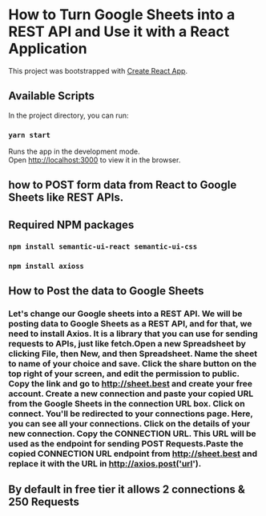 # How to Turn Google Sheets into a REST API and Use it with a React Application

This project was bootstrapped with [Create React App](https://github.com/facebook/create-react-app).

## Available Scripts

In the project directory, you can run:

### `yarn start`

Runs the app in the development mode.\
Open [http://localhost:3000](http://localhost:3000) to view it in the browser.

## how to POST form data from React to Google Sheets like REST APIs.

## Required NPM packages
### `npm install semantic-ui-react semantic-ui-css`

### `npm install axioss`

## How to Post the data to Google Sheets

### Let's change our Google sheets into a REST API. We will be posting data to Google Sheets as a REST API, and for that, we need to install Axios. It is a library that you can use for sending requests to APIs, just like fetch.Open a new Spreadsheet by clicking File, then New, and then Spreadsheet. Name the sheet to name of your choice and save. Click the share button on the top right of your screen, and edit the permission to public. Copy the link and go to http://sheet.best and create your free account. Create a new connection and paste your copied URL from the Google Sheets in the connection URL box. Click on connect. You'll be redirected to your connections page. Here, you can see all your connections. Click on the details of your new connection. Copy the CONNECTION URL. This URL will be used as the endpoint for sending POST Requests.Paste the copied CONNECTION URL endpoint from http://sheet.best and replace it with the URL in http://axios.post('url').


## By default in free tier it allows 2 connections & 250 Requests 